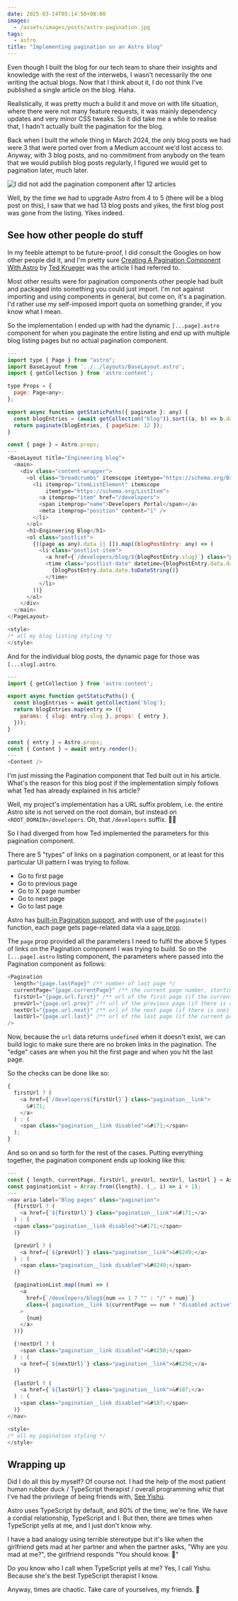 ```yaml
---
date: 2025-03-24T05:14:50+08:00
images:
  - /assets/images/posts/astro-pagination.jpg
tags:
  - astro
title: "Implementing pagination on an Astro blog"
---
```


Even though I built the blog for our tech team to share their insights and knowledge with the rest of the interwebs, I wasn't necessarily the one writing the actual blogs. Now that I think about it, I do not think I've published a single article on the blog. Haha.

Realistically, it was pretty much a build it and move on with life situation, where there were not many feature requests, it was mainly dependency updates and very minor CSS tweaks. So it did take me a while to realise that, I hadn't actually built the pagination for the blog.

Back when I built the whole thing in March 2024, the only blog posts we had were 3 that were ported over from a Medium account we'd lost access to. Anyway, with 3 blog posts, and no commitment from anybody on the team that we would publish blog posts regularly, I figured we would get to pagination later, much later.

![I did not add the pagination component after 12 articles](/assets/images/posts/astro-pagination/future-proof.png)

Well, by the time we had to upgrade Astro from 4 to 5 (there will be a blog post on this), I saw that we had 13 blog posts and yikes, the first blog post was gone from the listing. Yikes indeed.

## See how other people do stuff

In my feeble attempt to be future-proof, I did consult the Googles on how other people did it, and I'm pretty sure [Creating A Pagination Component With Astro](https://rimdev.io/creating-a-pagination-component-with-astro) by [Ted Krueger](https://github.com/tedk13) was the article I had referred to.

Most other results were for pagination components other people had built and packaged into something you could just import. I'm not against importing and using components in general, but come on, it's a pagination. I'd rather use my self-imposed import quota on something grander, if you know what I mean.

So the implementation I ended up with had the dynamic `[...page].astro` component for when you paginate the entire listing and end up with multiple blog listing pages but no actual pagination component.

```js
---
import type { Page } from "astro";
import BaseLayout from '../../layouts/BaseLayout.astro';
import { getCollection } from 'astro:content';

type Props = {
  page: Page<any>;
};

export async function getStaticPaths({ paginate }: any) {
  const blogEntries = (await getCollection("blog")).sort((a, b) => b.data.date.getTime() - a.data.date.getTime());
  return paginate(blogEntries, { pageSize: 12 });
}

const { page } = Astro.props;
---
<BaseLayout title="Engineering blog">
  <main>
    <div class="content-wrapper">
      <ol class="breadcrumbs" itemscope itemtype="https://schema.org/BreadcrumbList">
        <li itemprop="itemListElement" itemscope
            itemtype="https://schema.org/ListItem">
          <a itemprop="item" href="/developers">
          <span itemprop="name">Developers Portal</span></a>
          <meta itemprop="position" content="1" />
        </li>
      </ol>
      <h1>Engineering Blog</h1>
      <ol class="postlist">
        {((page as any).data || []).map((blogPostEntry: any) => (
          <li class="postlist-item">
            <a href={`/developers/blog/${blogPostEntry.slug}`} class="postlist-link heading--6">{blogPostEntry.data.title}</a>
            <time class="postlist-date" datetime={blogPostEntry.data.date.toISOString()}>
              {blogPostEntry.data.date.toDateString()}
            </time>
          </li>
        ))}
      </ol>
    </div>
  </main>
</PageLayout>

<style>
/* all my blog listing styling */
</style>
```

And for the individual blog posts, the dynamic page for those was `[...slug].astro`.

```js
---
import { getCollection } from 'astro:content';

export async function getStaticPaths() {
  const blogEntries = await getCollection('blog');
  return blogEntries.map(entry => ({
    params: { slug: entry.slug }, props: { entry },
  }));
}

const { entry } = Astro.props;
const { Content } = await entry.render();
---
<Content />
```

I'm just missing the Pagination component that Ted built out in his article. What's the reason for this blog post if the implementation simply follows what Ted has already explained in his article?

Well, my project's implementation has a URL suffix problem, i.e. the entire Astro site is not served on the root domain, but instead on `<ROOT_DOMAIN>/developers`. Oh, that `/developers` suffix. <span class="emoji" role="img" tabindex="0" aria-label="exhaling face">&#x1F62E;&#x200D;&#x1F4A8;</span>

So I had diverged from how Ted implemented the parameters for this pagination component.

<p class="no-margin">There are 5 "types" of links on a pagination component, or at least for this particular UI pattern I was trying to follow.</p>

<ul>
  <li class="no-margin">Go to first page</li>
  <li class="no-margin">Go to previous page</li>
  <li class="no-margin">Go to X page number</li>
  <li class="no-margin">Go to next page</li>
  <li>Go to last page</li>
</ul>

Astro has [built-in Pagination support](https://docs.astro.build/en/guides/routing/#pagination), and with use of the `paginate()` function, each page gets page-related data via a [`page` prop](https://docs.astro.build/en/guides/routing/#the-page-prop).

The `page` prop provided all the parameters I need to fulfil the above 5 types of links on the Pagination component I was trying to build. So on the `[...page].astro` listing component, the parameters where passed into the Pagination component as follows:

```js
<Pagination
  length="{page.lastPage}" /** number of last page */
  currentPage="{page.currentPage}" /** the current page number, starting from 1 */
  firstUrl="{page.url.first}" /** url of the first page (if the current page is not the first page) */
  prevUrl="{page.url.prev}" /** url of the previous page (if there is one) */
  nextUrl="{page.url.next}" /** url of the next page (if there is one) */
  lastUrl="{page.url.last}" /** url of the last page (if the current page in not the last page) */
/>
```

Now, because the `url` data returns `undefined` when it doesn't exist, we can build logic to make sure there are no broken links in the pagination. The "edge" cases are when you hit the first page and when you hit the last page.

So the checks can be done like so:

```js
{
  firstUrl ? (
    <a href={`/developers${firstUrl}`} class="pagination__link">
      &#171;
    </a>
  ) : (
    <span class="pagination__link disabled">&#171;</span>
  );
}
```

And so on and so forth for the rest of the cases. Putting everything together, the pagination component ends up looking like this:

```js
---
const { length, currentPage, firstUrl, prevUrl, nextUrl, lastUrl } = Astro.props;
const paginationList = Array.from({length}, (_, i) => i + 1);
---
<nav aria-label="Blog pages" class="pagination">
  {firstUrl ? (
    <a href={`${firstUrl}`} class="pagination__link">&#171;</a>
  ) : (
  <span class="pagination__link disabled">&#171;</span>
  )}

  {prevUrl ? (
    <a href={`${prevUrl}`} class="pagination__link">&#8249;</a>
  ) : (
    <span class="pagination__link disabled">&#8249;</span>
  )}

  {paginationList.map((num) => (
    <a
      href={`/developers/blog${num == 1 ? "" : "/" + num}`}
      class={`pagination__link ${currentPage == num ? "disabled active" : ""}`}
    >
      {num}
    </a>
  ))}

  {!nextUrl ? (
    <span class="pagination__link disabled">&#8250;</span>
  ) : (
    <a href={`${nextUrl}`} class="pagination__link">&#8250;</a>
  )}

  {lastUrl ? (
    <a href={`${lastUrl}`} class="pagination__link">&#187;</a>
  ) : (
    <span class="pagination__link disabled">&#187;</span>
  )}
</nav>

<style>
/* all my pagination styling */
</style>
```

## Wrapping up

Did I do all this by myself? Of course not. I had the help of the most patient human rubber duck / TypeScript therapist / overall programming whiz that I've had the privilege of being friends with, [See Yishu](https://github.com/yishus).

Astro uses TypeScript by default, and 80% of the time, we're fine. We have a cordial relationship, TypeScript and I. But then, there are times when TypeScript yells at me, and I just don't know why.

I have a bad analogy using terrible stereotype but it's like when the girlfriend gets mad at her partner and when the partner asks, "Why are you mad at me?", the girlfriend responds "You should know. <span class="emoji" role="img" tabindex="0" aria-label="mad face">&#x1F624;</span>"

Do you know who I call when TypeScript yells at me? Yes, I call Yishu. Because she's the best TypeScript therapist I know.

Anyway, times are chaotic. Take care of yourselves, my friends. <span class="emoji" role="img" tabindex="0" aria-label="person in lotus position">&#x1F9D8;</span>
